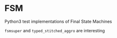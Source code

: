 # FSM
Python3 test implementations of Final State Machines

`fsmsuper` and `typed_stitched_aggro` are interesting
